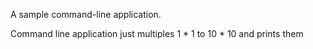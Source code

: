 A sample command-line application.

Command line application just multiples 1 * 1 to 10 * 10 and prints them